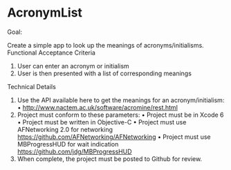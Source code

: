 # AcronymList

Goal:
 
Create a simple app to look up the meanings of acronyms/initialisms. 
Functional Acceptance Criteria
 
1. User can enter an acronym or initialism 
2. User is then presented with a list of corresponding meanings 
 
Technical Details
 
1. Use the API available here to get the meanings for an acronym/initialism:   • http://www.nactem.ac.uk/software/acromine/rest.html 
2. Project must conform to these parameters: 
• Project must be in Xcode 6 
• Project must be written in Objective-C 
• Project must use AFNetworking 2.0 for networking https://github.com/AFNetworking/AFNetworking 
• Project must use MBProgressHUD for wait indication https://github.com/jdg/MBProgressHUD 
3. When complete, the project must be posted to Github for review.
